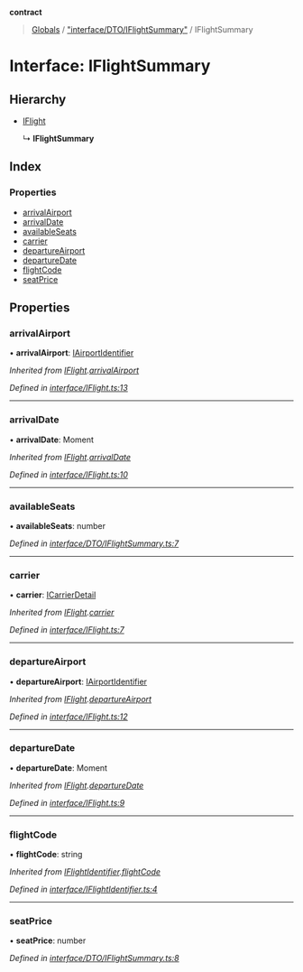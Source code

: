 **contract**

> [Globals](../README.md) / ["interface/DTO/IFlightSummary"](../modules/_interface_dto_iflightsummary_.md) / IFlightSummary

# Interface: IFlightSummary

## Hierarchy

* [IFlight](_interface_iflight_.iflight.md)

  ↳ **IFlightSummary**

## Index

### Properties

* [arrivalAirport](_interface_dto_iflightsummary_.iflightsummary.md#arrivalairport)
* [arrivalDate](_interface_dto_iflightsummary_.iflightsummary.md#arrivaldate)
* [availableSeats](_interface_dto_iflightsummary_.iflightsummary.md#availableseats)
* [carrier](_interface_dto_iflightsummary_.iflightsummary.md#carrier)
* [departureAirport](_interface_dto_iflightsummary_.iflightsummary.md#departureairport)
* [departureDate](_interface_dto_iflightsummary_.iflightsummary.md#departuredate)
* [flightCode](_interface_dto_iflightsummary_.iflightsummary.md#flightcode)
* [seatPrice](_interface_dto_iflightsummary_.iflightsummary.md#seatprice)

## Properties

### arrivalAirport

•  **arrivalAirport**: [IAirportIdentifier](_interface_iairportidentifier_.iairportidentifier.md)

*Inherited from [IFlight](_interface_iflight_.iflight.md).[arrivalAirport](_interface_iflight_.iflight.md#arrivalairport)*

*Defined in [interface/IFlight.ts:13](https://github.com/TEAM-B-SOFT2020/LSDContract/blob/fd28498/interface/IFlight.ts#L13)*

___

### arrivalDate

•  **arrivalDate**: Moment

*Inherited from [IFlight](_interface_iflight_.iflight.md).[arrivalDate](_interface_iflight_.iflight.md#arrivaldate)*

*Defined in [interface/IFlight.ts:10](https://github.com/TEAM-B-SOFT2020/LSDContract/blob/fd28498/interface/IFlight.ts#L10)*

___

### availableSeats

•  **availableSeats**: number

*Defined in [interface/DTO/IFlightSummary.ts:7](https://github.com/TEAM-B-SOFT2020/LSDContract/blob/fd28498/interface/DTO/IFlightSummary.ts#L7)*

___

### carrier

•  **carrier**: [ICarrierDetail](_interface_dto_icarrierdetail_.icarrierdetail.md)

*Inherited from [IFlight](_interface_iflight_.iflight.md).[carrier](_interface_iflight_.iflight.md#carrier)*

*Defined in [interface/IFlight.ts:7](https://github.com/TEAM-B-SOFT2020/LSDContract/blob/fd28498/interface/IFlight.ts#L7)*

___

### departureAirport

•  **departureAirport**: [IAirportIdentifier](_interface_iairportidentifier_.iairportidentifier.md)

*Inherited from [IFlight](_interface_iflight_.iflight.md).[departureAirport](_interface_iflight_.iflight.md#departureairport)*

*Defined in [interface/IFlight.ts:12](https://github.com/TEAM-B-SOFT2020/LSDContract/blob/fd28498/interface/IFlight.ts#L12)*

___

### departureDate

•  **departureDate**: Moment

*Inherited from [IFlight](_interface_iflight_.iflight.md).[departureDate](_interface_iflight_.iflight.md#departuredate)*

*Defined in [interface/IFlight.ts:9](https://github.com/TEAM-B-SOFT2020/LSDContract/blob/fd28498/interface/IFlight.ts#L9)*

___

### flightCode

•  **flightCode**: string

*Inherited from [IFlightIdentifier](_interface_iflightidentifier_.iflightidentifier.md).[flightCode](_interface_iflightidentifier_.iflightidentifier.md#flightcode)*

*Defined in [interface/IFlightIdentifier.ts:4](https://github.com/TEAM-B-SOFT2020/LSDContract/blob/fd28498/interface/IFlightIdentifier.ts#L4)*

___

### seatPrice

•  **seatPrice**: number

*Defined in [interface/DTO/IFlightSummary.ts:8](https://github.com/TEAM-B-SOFT2020/LSDContract/blob/fd28498/interface/DTO/IFlightSummary.ts#L8)*
